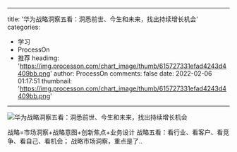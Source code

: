 
---
title: '华为战略洞察五看：洞悉前世、今生和未来，找出持续增长机会'
categories: 
 - 学习
 - ProcessOn
 - 推荐
headimg: 'https://img.processon.com/chart_image/thumb/615727331efad4243d4409bb.png'
author: ProcessOn
comments: false
date: 2022-02-06 01:17:51
thumbnail: 'https://img.processon.com/chart_image/thumb/615727331efad4243d4409bb.png'
---

<div>   
<img class="thumb" alt="华为战略洞察五看：洞悉前世、今生和未来，找出持续增长机会" src="https://img.processon.com/chart_image/thumb/615727331efad4243d4409bb.png" referrerpolicy="no-referrer">
<p>战略=市场洞察+战略意图+创新焦点+业务设计
战略五看：看行业、看客户、看竞争、看自己、看机会；
战略市场洞察，重点是了..</p>  
</div>
            